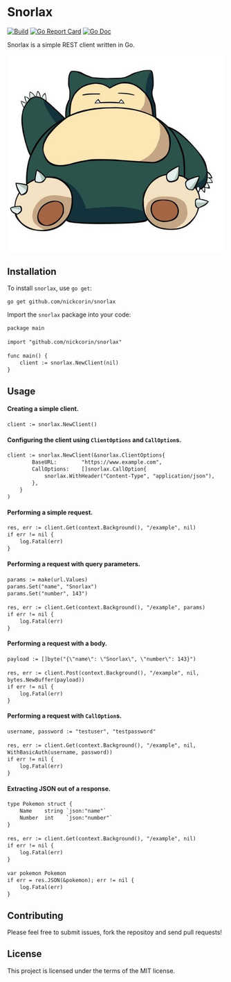 # Snorlax

[![Build](https://github.com/nickcorin/snorlax/workflows/Go/badge.svg?branch=master)](https://github.com/nickcorin/snorlax/actions?query=workflow%3AGo)
[![Go Report Card](https://goreportcard.com/badge/github.com/nickcorin/snorlax?style=flat-square)](https://goreportcard.com/report/github.com/nickcorin/snorlax)
[![Go Doc](https://img.shields.io/badge/godoc-reference-blue.svg?style=flat-square)](http://godoc.org/github.com/nickcorin/snorlax)

Snorlax is a simple REST client written in Go.

![Snorlax](/images/snorlax.jpg)

## Installation

To install `snorlax`, use `go get`:
```
go get github.com/nickcorin/snorlax
```

Import the `snorlax` package into your code:
```golang
package main

import "github.com/nickcorin/snorlax"

func main() {
	client := snorlax.NewClient(nil)
}
```

## Usage

#### Creating a simple client.
```golang
client := snorlax.NewClient()
```

#### Configuring the client using `ClientOptions` and `CallOption`s.
```golang
client := snorlax.NewClient(&snorlax.ClientOptions{
		BaseURL: 		"https://www.example.com",
		CallOptions: 	[]snorlax.CallOption{
			snorlax.WithHeader("Content-Type", "application/json"),
		},
	}
)
```

#### Performing a simple request.
```golang
res, err := client.Get(context.Background(), "/example", nil)
if err != nil {
	log.Fatal(err)
}
```

#### Performing a request with query parameters.
```golang
params := make(url.Values)
params.Set("name", "Snorlax")
params.Set("number", 143")

res, err := client.Get(context.Background(), "/example", params)
if err != nil {
	log.Fatal(err)
}
```

#### Performing a request with a body.
```golang
payload := []byte("{\"name\": \"Snorlax\", \"number\": 143}")

res, err := client.Post(context.Background(), "/example", nil, bytes.NewBuffer(payload))
if err != nil {
	log.Fatal(err)
}
```

#### Performing a request with `CallOption`s.
```golang
username, password := "testuser", "testpassword"

res, err := client.Get(context.Background(), "/example", nil, WithBasicAuth(username, password))
if err != nil {
	log.Fatal(err)
}
```

#### Extracting JSON out of a response.
```golang
type Pokemon struct {
	Name 	string `json:"name"`
	Number 	int    `json:"number"`
}

res, err := client.Get(context.Background(), "/example", nil)
if err != nil {
	log.Fatal(err)
}

var pokemon Pokemon
if err = res.JSON(&pokemon); err != nil {
	log.Fatal(err)
}
```

## Contributing
Please feel free to submit issues, fork the repositoy and send pull requests!

## License
This project is licensed under the terms of the MIT license.
